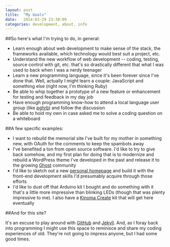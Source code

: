 ```yaml
---
layout: post
title:  "My Goals"
date:   2014-03-29 23:30:09
categories: development, about, info
---
```


##So here's what I'm trying to do, in general:

* Learn enough about web development to make sense of the stack, the frameworks available, which technology would best suit a project, etc. 
* Understand the new workflow of web development -- coding, testing, source control with git, etc. that's so drastically different that what I was used to back when I was a nerdy teenager
* Learn a new programming language, since it's been forever since I've done that. Well, actually I might learn a couple: JavaScript and something else (right now, I'm thinking Ruby)
* Be able to whip together a prototype of a new feature or enhancement for testing and feedback in my day job
* Have enough programming know-how to attend a local language user group (like [pghrb](http://www.meetup.com/pittsburgh-ruby/)) and follow the discussion
* Be able to hold my own in case asked me to solve a coding question on a whiteboard

##A few specific examples:

* I want to rebuild the memorial site I've built for my mother in something new, with OAuth for the comments to keep the spambots away
* I've benefited a ton from open source software. I'd like to try to give back somehow, and my first plan for doing that is to modernize and rebuild a WordPress theme I've developed in the past and release it to the growing [Ghost](http://ghost.org) community
* I'd like to sketch out a new [personal homepage](http://chris.bajgier.net) and build it with the front-end development skills I'd presumably acquire through those efforts
* I'd like to dust off that Arduino kit I bought and do something with it that's a little more impressive than blinking LEDs (though that was plenty impressive to me). I also have a [Kinoma Create](http://igg.me/at/kinoma/x/4043940) kit that will get here eventually

##And for this site?

It's an excuse to play around with [GitHub](https://github.com) and [Jekyll](http://jekyllrb.com). And, as I foray back into programming I might use this space to reminisce and share my coding experiences of old. They're not going to impress anyone, but I had some good times.